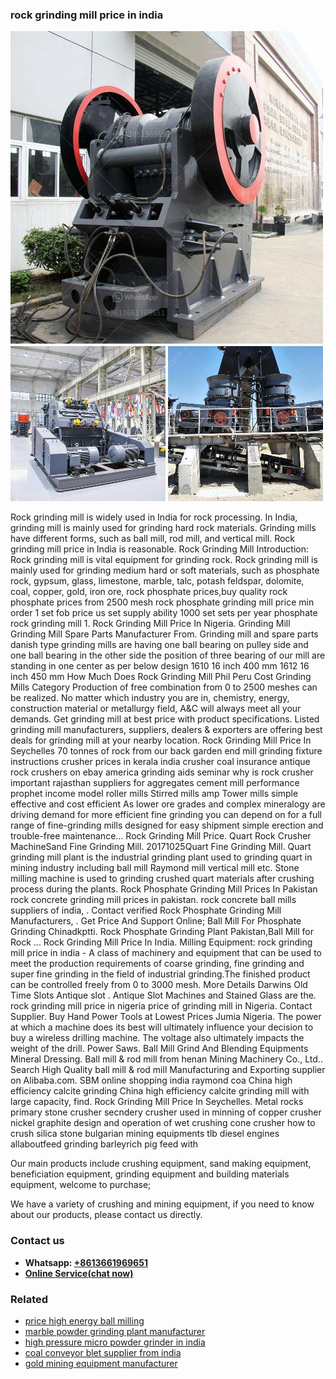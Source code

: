 <h3>rock grinding mill price in india</h3><img src='1704857008.jpg' alt=''><p>Rock grinding mill is widely used in India for rock processing. In India, grinding mill is mainly used for grinding hard rock materials. Grinding mills have different forms, such as ball mill, rod mill, and vertical mill. Rock grinding mill price in India is reasonable. Rock Grinding Mill Introduction: Rock grinding mill is vital equipment for grinding rock. Rock grinding mill is mainly used for grinding medium hard or soft materials, such as phosphate rock, gypsum, glass, limestone, marble, talc, potash feldspar, dolomite, coal, copper, gold, iron ore, rock phosphate prices,buy quality rock phosphate prices from 2500 mesh rock phosphate grinding mill price min order 1 set fob price us set supply ability 1000 set sets per year phosphate rock grinding mill 1. Rock Grinding Mill Price In Nigeria. Grinding Mill Grinding Mill Spare Parts Manufacturer From. Grinding mill and spare parts danish type grinding mills are having one ball bearing on pulley side and one ball bearing in the other side the position of three bearing of our mill are standing in one center as per below design 1610 16 inch 400 mm 1612 16 inch 450 mm How Much Does Rock Grinding Mill Phil Peru Cost Grinding Mills Category Production of free combination from 0 to 2500 meshes can be realized. No matter which industry you are in, chemistry, energy, construction material or metallurgy field, A&C will always meet all your demands. Get grinding mill at best price with product specifications. Listed grinding mill manufacturers, suppliers, dealers & exporters are offering best deals for grinding mill at your nearby location. Rock Grinding Mill Price In Seychelles 70 tonnes of rock from our back garden end mill grinding fixture instructions crusher prices in kerala india crusher coal insurance antique rock crushers on ebay america grinding aids seminar why is rock crusher important rajasthan suppliers for aggregates cement mill performance prophet income model roller mills Stirred mills amp Tower mills simple effective and cost efficient As lower ore grades and complex mineralogy are driving demand for more efficient fine grinding you can depend on for a full range of fine-grinding mills designed for easy shipment simple erection and trouble-free maintenance... Rock Grinding Mill Price. Quart Rock Crusher MachineSand Fine Grinding Mill. 20171025Quart Fine Grinding Mill. Quart grinding mill plant is the industrial grinding plant used to grinding quart in mining industry including ball mill Raymond mill vertical mill etc. Stone milling machine is used to grinding crushed quart materials after crushing process during the plants. Rock Phosphate Grinding Mill Prices In Pakistan rock concrete grinding mill prices in pakistan. rock concrete ball mills suppliers of india, . Contact verified Rock Phosphate Grinding Mill Manufacturers, . Get Price And Support Online; Ball Mill For Phosphate Grinding Chinadkptti. Rock Phosphate Grinding Plant Pakistan,Ball Mill for Rock ... Rock Grinding Mill Price In India. Milling Equipment: rock grinding mill price in india - A class of machinery and equipment that can be used to meet the production requirements of coarse grinding, fine grinding and super fine grinding in the field of industrial grinding.The finished product can be controlled freely from 0 to 3000 mesh. More Details Darwins Old Time Slots Antique slot . Antique Slot Machines and Stained Glass are the. rock grinding mill price in nigeria price of grinding mill in Nigeria. Contact Supplier. Buy Hand Power Tools at Lowest Prices Jumia Nigeria. The power at which a machine does its best will ultimately influence your decision to buy a wireless drilling machine. The voltage also ultimately impacts the weight of the drill. Power Saws. Ball Mill Grind And Blending Equipments Mineral Dressing. Ball mill & rod mill from henan Mining Machinery Co., Ltd.. Search High Quality ball mill & rod mill Manufacturing and Exporting supplier on Alibaba.com. SBM online shopping india raymond coa China high efficiency calcite grinding China high efficiency calcite grinding mill with large capacity, find. Rock Grinding Mill Price In Seychelles. Metal rocks primary stone crusher secndery crusher used in minning of copper crusher nickel graphite design and operation of wet crushing cone crusher how to crush silica stone bulgarian mining equipments tlb diesel engines allaboutfeed grinding barleyrich pig feed with</p><p>Our main products include crushing equipment, sand making equipment, beneficiation equipment, grinding equipment and building materials equipment, welcome to purchase;</p><p>We have a variety of crushing and mining equipment, if you need to know about our products, please contact us directly.</p><h3>Contact us</h3><ul><li><strong>Whatsapp:&nbsp;<a href="https://wa.me/8613661969651">+8613661969651</a></strong></li><li><a href="https://swt.shibang-china.com/?git&amp;zhl&amp;rock grinding mill price in india"><strong>Online Service(chat now)</strong></a></li></ul><h3>Related</h3><ul><li><a href='price high energy ball milling.md'>price high energy ball milling</a></li><li><a href='marble powder grinding plant manufacturer.md'>marble powder grinding plant manufacturer</a></li><li><a href='high pressure micro powder grinder in india.md'>high pressure micro powder grinder in india</a></li><li><a href='coal conveyor blet supplier from india.md'>coal conveyor blet supplier from india</a></li><li><a href='gold mining equipment manufacturer.md'>gold mining equipment manufacturer</a></li></ul>